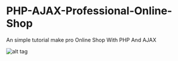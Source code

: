 # PHP-AJAX-Professional-Online-Shop
An simple tutorial make pro Online Shop With PHP And AJAX

![alt tag](http://s10.postimg.org/gqzziysjt/tuhkan.jpg)
